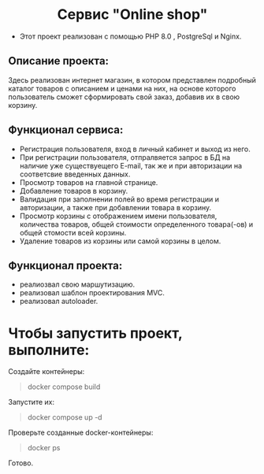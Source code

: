  <h1 align="center">Сервис "Online shop"</h1> 
 
* Этот проект реализован с помощью PHP 8.0 , PostgreSql и Nginx.


<!-- ABOUT THE PROJECT -->
## Описание проекта:

Здесь реализован интернет магазин, в котором представлен подробный каталог товаров с описанием и ценами на них, на основе которого пользователь сможет сформировать свой заказ, добавив их в свою корзину.



## Функционал сервиса:

* Регистрация пользователя, вход в личный кабинет и выход из него.
* При регистрации пользователя, отпралвяется запрос в БД на наличие уже существуещего E-mail, так же и при авторизации на соответсвие введенных данных.
* Просмотр товаров на главной странице.
* Добавление товаров в корзину.
* Валидация при заполнении полей во время регистрации и авторизации, а также при добавлении товара в корзину.
* Просмотр корзины с отображением имени пользователя, количества товаров, общей стоимости определенного товара(-ов) и общей стомости всей корзины.
* Удаление товаров из корзины или самой корзины в целом.


## Функционал проекта:

* реалиозвал свою маршутизацию.
* реализовал шаблон проектирования MVC.
* реализовал autoloader.

# Чтобы запустить проект, выполните:

Создайте контейнеры:
>docker compose build

Запустите их:
>docker compose up -d

Проверьте созданные docker-контейнеры:
>docker ps

Готово.
